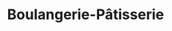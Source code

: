 ---
title: "Boulangerie-Pâtisserie"
url: /la-villedieu-du-clain/boulangerie-patisserie/
shop: boulangerie
---